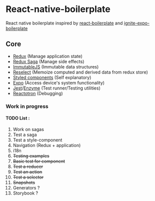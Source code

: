 # React-native-boilerplate

React native boilerplate inspired by [react-boilerplate](https://github.com/react-boilerplate/react-boilerplate) and [ignite-expo-boilerplate](https://github.com/jbosse/ignite-expo-boilerplate)

## Core

* [Redux](https://redux.js.org/) (Manage application state)
* [Redux Saga](https://github.com/redux-saga/redux-saga) (Manage side effects)
* [ImmutableJS](https://facebook.github.io/immutable-js/) (Immutable data structures)
* [Reselect](https://github.com/reduxjs/reselect) (Memoize computed and derived data from redux store)
* [Styled components](https://www.styled-components.com/) (Self explanatory)
* [Expo](https://expo.io/) (Access device's system functionality)
* [Jest](https://jestjs.io/)/[Enzyme](https://github.com/airbnb/enzyme) (Test runner/Testing utilities) 
* [Reactotron](https://github.com/infinitered/reactotron) (Debugging)

### Work in progress

#### TODO List :

1. Work on sagas
2. Test a saga 
3. Test a style-component
4. Navigation (Redux + application)
5. i18n
6. ~~Testing examples~~
7. ~~Basic test for component~~
8. ~~Test a reducer~~
9. ~~Test an action~~
10. ~~Test a selector~~
11. ~~Snapshots~~
12. Generators ?
13. Storybook ?
